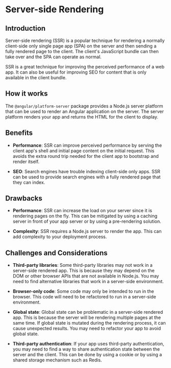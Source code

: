 # Server-side Rendering

## Introduction

Server-side rendering (SSR) is a popular technique for rendering a normally client-side only single page app (SPA) on the server and then sending a fully rendered page to the client. The client's JavaScript bundle can then take over and the SPA can operate as normal.

SSR is a great technique for improving the perceived performance of a web app. It can also be useful for improving SEO for content that is only available in the client bundle.

## How it works

The `@angular/platform-server` package provides a Node.js server platform that can be used to render an Angular application on the server. The server platform renders your app and returns the HTML for the client to display.

## Benefits

- **Performance**: SSR can improve perceived performance by serving the client app's shell and initial page content on the initial request. This avoids the extra round trip needed for the client app to bootstrap and render itself.

- **SEO**: Search engines have trouble indexing client-side only apps. SSR can be used to provide search engines with a fully rendered page that they can index.

## Drawbacks

- **Performance**: SSR can increase the load on your server since it is rendering pages on the fly. This can be mitigated by using a caching server in front of your app server or by using a pre-rendering solution.

- **Complexity**: SSR requires a Node.js server to render the app. This can add complexity to your deployment process.

## Challenges and Considerations

- **Third-party libraries**: Some third-party libraries may not work in a server-side rendered app. This is because they may depend on the DOM or other browser APIs that are not available in Node.js. You may need to find alternative libraries that work in a server-side environment.

- **Browser-only code**: Some code may only be intended to run in the browser. This code will need to be refactored to run in a server-side environment.

- **Global state**: Global state can be problematic in a server-side rendered app. This is because the server will be rendering multiple pages at the same time. If global state is mutated during the rendering process, it can cause unexpected results. You may need to refactor your app to avoid global state.

- **Third-party authentication**: If your app uses third-party authentication, you may need to find a way to share authentication state between the server and the client. This can be done by using a cookie or by using a shared storage mechanism such as Redis.
